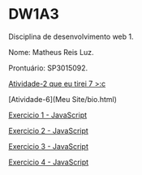 # DW1A3
Disciplina de desenvolvimento web 1.

Nome: Matheus Reis Luz.

Prontuário: SP3015092.

[Atividade-2 que eu tirei 7  >:c](Garbage/bio.html)

[Atividade-6](Meu Site/bio.html)

[Exercicio 1 - JavaScript](JavaScript/Exercicio1/saudacao.html)

[Exercicio 2 - JavaScript](JavaScript/Exercicio2/formulario.html)

[Exercicio 3 - JavaScript](JavaScript/Exercicio3/operacao.html)

[Exercicio 4 - JavaScript](JavaScript/Exercicio4/frases.html)